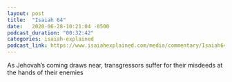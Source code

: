 ```yaml
---
layout: post
title:  "Isaiah 64"
date:   2020-06-28-10:21:04 -0500
podcast_duration: "00:32:42"
categories: isaiah-explained
podcast_link: https://www.isaiahexplained.com/media/commentary/Isaiah64.mp3
---
```

As Jehovah’s coming draws near, transgressors suffer for their misdeeds at the hands of their enemies
